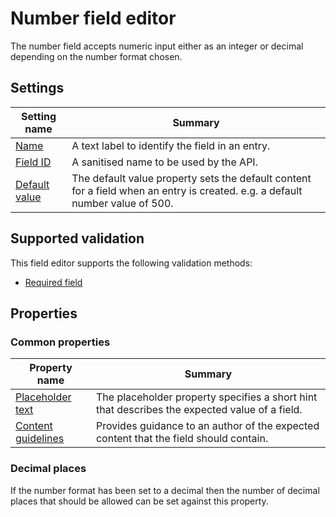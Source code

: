 # Number field editor
The number field accepts numeric input either as an integer or decimal depending on the number format chosen.

## Settings
| Setting name | Summary|
| ---| --- |
| [Name](/content-types/field-editors/field-settings.md#name) | A text label to identify the field in an entry.|
| [Field ID](/content-types/field-editors/field-settings.md#field-id) | A sanitised name to be used by the API. |
| [Default value](/content-types/field-editors/field-settings.md#default-value) | The default value property sets the default content for a field when an entry is created. e.g. a default number value of 500.

## Supported validation
This field editor supports the following validation methods:

- [Required field](/content-types/validation/required-validation.md)

## Properties
### Common properties
| Property name | Summary|
| ---| --- |
| [Placeholder text](/content-types/field-editors/field-properties.md#placeholder-text) | The placeholder property specifies a short hint that describes the expected value of a field. |
| [Content guidelines](/content-types/field-editors/field-properties.md#content-guidelines) |  Provides guidance to an author of the expected content that the field should contain. |

### Decimal places
If the number format has been set to a decimal then the number of decimal places that should be allowed can be set against this property.
